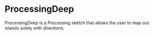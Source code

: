 # ProcessingDeep
ProcessingDeep is a Processing sketch that allows the user to map out islands solely with directions.
